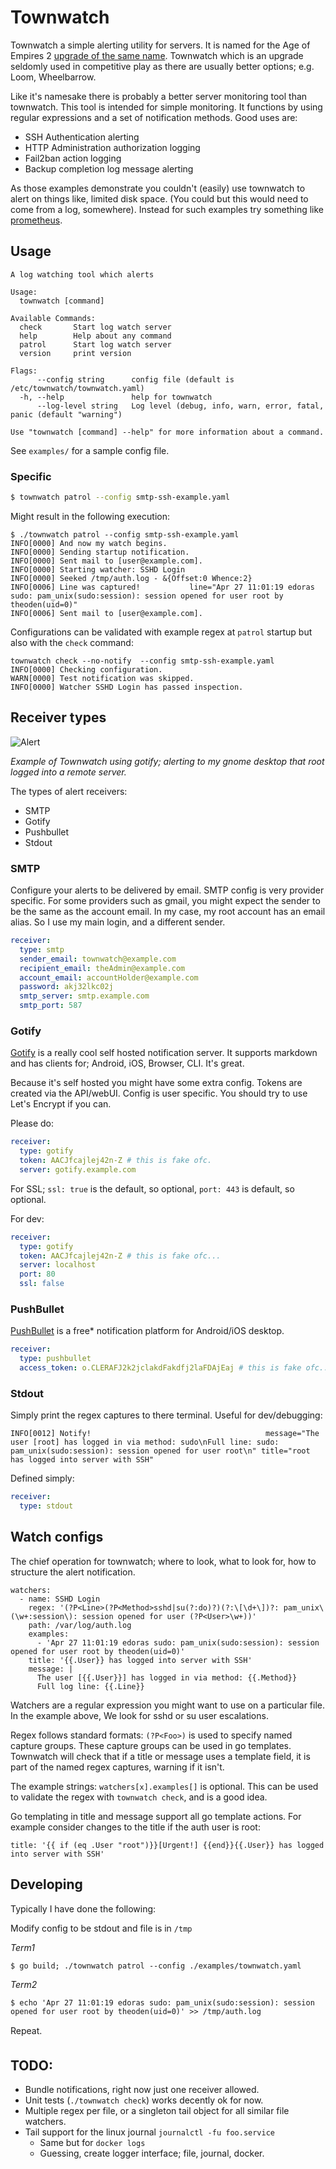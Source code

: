# Townwatch

Townwatch a simple alerting utility for servers. It is named for the Age of Empires 2 [upgrade of the same name][townwatchaoe].
Townwatch which is an upgrade seldomly used in competitive play as there are usually better options; e.g. Loom, Wheelbarrow.

Like it's namesake there is probably a better server monitoring tool than townwatch. This tool is intended for simple
monitoring. It functions by using regular expressions and a set of notification methods. Good uses are:

* SSH Authentication alerting
* HTTP Administration authorization logging
* Fail2ban action logging
* Backup completion log message alerting

As those examples demonstrate you couldn't (easily) use townwatch to alert on things like, limited disk space. (You could
but this would need to come from a log, somewhere). Instead for such examples try something like [prometheus][prometheus].

## Usage

``` text
A log watching tool which alerts

Usage:
  townwatch [command]

Available Commands:
  check       Start log watch server
  help        Help about any command
  patrol      Start log watch server
  version     print version

Flags:
      --config string      config file (default is /etc/townwatch/townwatch.yaml)
  -h, --help               help for townwatch
      --log-level string   Log level (debug, info, warn, error, fatal, panic (default "warning")

Use "townwatch [command] --help" for more information about a command.
```

See `examples/` for a sample config file.

### Specific

``` bash
$ townwatch patrol --config smtp-ssh-example.yaml
```

Might result in the following execution:

``` text
$ ./townwatch patrol --config smtp-ssh-example.yaml
INFO[0000] And now my watch begins.
INFO[0000] Sending startup notification.
INFO[0000] Sent mail to [user@example.com].
INFO[0000] Starting watcher: SSHD Login
INFO[0000] Seeked /tmp/auth.log - &{Offset:0 Whence:2}
INFO[0006] Line was captured!           line="Apr 27 11:01:19 edoras sudo: pam_unix(sudo:session): session opened for user root by theoden(uid=0)"
INFO[0006] Sent mail to [user@example.com].
```

Configurations can be validated with example regex at `patrol` startup but also with the `check` command:

```
townwatch check --no-notify  --config smtp-ssh-example.yaml
INFO[0000] Checking configuration.
WARN[0000] Test notification was skipped.
INFO[0000] Watcher SSHD Login has passed inspection.
```

## Receiver types

![Alert](./assets/gotify-desktop.png)

_Example of Townwatch using gotify; alerting to my gnome desktop that root logged into a remote server._

The types of alert receivers:

* SMTP
* Gotify
* Pushbullet
* Stdout

### SMTP

Configure your alerts to be delivered by email. SMTP config is very provider specific. For some providers such as gmail,
you might expect the sender to be the same as the account email. In my case, my root account has an email alias. So I use
my main login, and a different sender.

``` yaml
receiver:
  type: smtp
  sender_email: townwatch@example.com
  recipient_email: theAdmin@example.com
  account_email: accountHolder@example.com
  password: akj32lkc02j
  smtp_server: smtp.example.com
  smtp_port: 587
```

### Gotify

[Gotify][gotify] is a really cool self hosted notification server. It supports markdown and has clients for; Android, iOS, Browser, CLI. It's great.

Because it's self hosted you might have some extra config. Tokens are created via the API/webUI. Config is user specific. You should try to use Let's Encrypt if you can.

Please do:

``` yaml
receiver:
  type: gotify
  token: AACJfcajlej42n-Z # this is fake ofc.
  server: gotify.example.com
```

For SSL; `ssl: true` is the default, so optional, `port: 443` is default, so optional.

For dev:

``` yaml
receiver:
  type: gotify
  token: AACJfcajlej42n-Z # this is fake ofc...
  server: localhost
  port: 80
  ssl: false
```

### PushBullet

[PushBullet][pb] is a free* notification platform for Android/iOS desktop.

``` yaml
receiver:
  type: pushbullet
  access_token: o.CLERAFJ2k2jclakdFakdfj2laFDAjEaj # this is fake ofc...
```

### Stdout

Simply print the regex captures to there terminal. Useful for dev/debugging:

```
INFO[0012] Notify!                                       message="The user [root] has logged in via method: sudo\nFull line: sudo: pam_unix(sudo:session): session opened for user root\n" title="root has logged into server with SSH"
```

Defined simply:

``` yaml
receiver:
  type: stdout
```

## Watch configs

The chief operation for townwatch; where to look, what to look for, how to structure the alert notification.

```
watchers:
  - name: SSHD Login
    regex: '(?P<Line>(?P<Method>sshd|su(?:do)?)(?:\[\d+\])?: pam_unix\(\w+:session\): session opened for user (?P<User>\w+))'
    path: /var/log/auth.log
    examples:
      - 'Apr 27 11:01:19 edoras sudo: pam_unix(sudo:session): session opened for user root by theoden(uid=0)'
    title: '{{.User}} has logged into server with SSH'
    message: |
      The user [{{.User}}] has logged in via method: {{.Method}}
      Full log line: {{.Line}}
```

Watchers are a regular expression you might want to use on a particular file. In the example above, We look for sshd or su user escalations.

Regex follows standard formats: `(?P<Foo>)` is used to specify named capture groups. These capture groups can be used in go templates. Townwatch
will check that if a title or message uses a template field, it is part of the named regex captures, warning if it isn't.

The example strings: `watchers[x].examples[]` is optional. This can be used to validate the regex with `townwatch check`, and is a good idea.

Go templating in title and message support all go template actions. For example consider changes to the title if the auth user is root:

```
title: '{{ if (eq .User "root")}}[Urgent!] {{end}}{{.User}} has logged into server with SSH'
```

## Developing

Typically I have done the following:

Modify config to be stdout and file is in `/tmp`

_Term1_
```
$ go build; ./townwatch patrol --config ./examples/townwatch.yaml
```

_Term2_
```
$ echo 'Apr 27 11:01:19 edoras sudo: pam_unix(sudo:session): session opened for user root by theoden(uid=0)' >> /tmp/auth.log
```
Repeat.


## TODO:

* Bundle notifications, right now just one receiver allowed.
* Unit tests (`./townwatch check`) works decently ok for now.
* Multiple regex per file, or a singleton tail object for all similar file watchers.
* Tail support for the linux journal `journalctl -fu foo.service`
  * Same but for `docker logs`
  * Guessing, create logger interface; file, journal, docker.

[townwatchaoe]: https://ageofempires.fandom.com/wiki/Town_Watch_(Age_of_Empires_II)
[prometheus]: https://prometheus.io/
[pb]: https://www.pushbullet.com/
[gotify]: https://gotify.net/
